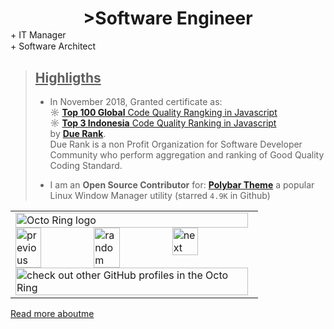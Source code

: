 <h1 style="margin-bottom: 1px; text-align: center">>Software Engineer</h1>
<p style="margin-top: 1px; margin-bottom: 0px">
+ IT Manager</p>
<p style="margin-top: 1px; margin-bottom: 0px">
+ Software Architect</p>

>## <u>Highligths</u>
>- In November 2018, Granted certificate as: <br/>
>	 ☼ [**Top 100 Global** Code Quality Rangking in Javascript ](https://duerank.com/activeAchievement?country=G&id=13470318&lang=JavaScript&max=250000&min=50000) <br/>
>	 ☼ [**Top 3 Indonesia** Code Quality Ranking in Javascript](https://duerank.com/activeAchievement?country=ID&id=13470318&lang=JavaScript&max=250000&min=50000) <br/>
>	by **[Due Rank](https://duerank.com/mission)**. <br/> 
>	Due Rank is a non Profit Organization for Software Developer Community who perform aggregation and ranking of Good Quality Coding Standard.
>	
>	
>- I am an **Open Source Contributor** for:
>	**[Polybar Theme](https://github.com/adi1090x/polybar-themes)** a popular Linux Window Manager utility (starred `4.9K` in Github)

<table><tbody><tr><td><a href="https://octo-ring.com/"><img src="https://octo-ring.com/static/img/widget/top.png" width="99%" alt="Octo Ring logo" align="top"></a><br><a href="https://octo-ring.com/p/erdivartanovich/prev"><img src="https://octo-ring.com/static/img/widget/prev.png" width="33%" alt="previous" align="top" title="previous profile"></a><a href="https://octo-ring.com/p/erdivartanovich/random"><img src="https://octo-ring.com/static/img/widget/random.png" width="33%" alt="random" align="top" title="random profile"></a><a href="https://octo-ring.com/p/erdivartanovich/next"><img src="https://octo-ring.com/static/img/widget/next.png" width="33%" alt="next" align="top" title="next profile"></a><br><a href="https://octo-ring.com/"><img src="https://octo-ring.com/static/img/widget/bottom.png" width="99%" alt="check out other GitHub profiles in the Octo Ring" align="top"></a></td></tr></tbody></table>

<a href="https://erdivartanovich.github.io/aboutme/">Read more aboutme</a>



